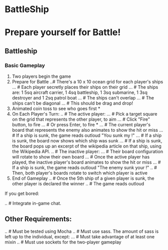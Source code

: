 BattleShip
==========

# Prepare yourself for Battle!

## Battleship
### Basic Gameplay

1. Two players begin the game
2. Prepare for Battle
..# There's a 10 x 10 ocean grid for each player's ships
... # Each player secretly places their ships on their grid
... # The ships are: 1 5sq aircraft carrier, 1 4sq battleship, 1 3sq submarine, 1 3sq destroyer and 1 2sq patrol boat
... # The ships can't overlap
... # The ships can't be diagonal
... # This should be drag and drop!
3. Animated coin toss to see who goes first *
4. On Each Player's Turn:
.. # The active player:
... # Pick a target square on the grid that represents the other player, to aim
... # Click "Fire" button, to fire
... # Or press Enter, to fire *
... # The current player's board that represents the enemy also animates to show the hit or miss
... # If a ship is sunk, the game reads outloud "You sunk my !"
... # If a ship is sunk, the board now shows which ship was sunk
... # If a ship is sunk, the board pops up an excerpt of the wikipedia article on that ship, using the Wikipedia API.
.. # The inactive player:
... # Their board configuration will rotate to show their own board
... # Once the active player has played, the inactive player's board animates to show the hit or miss
... # If a ship is sunk, the game reads outloud "The enemy sunk your !"
.. # Then, both player's boards rotate to switch which player is active
5. End of Gameplay
.. # Once the 5th ship of a given player is sunk, the other player is declared the winner
.. # The game reads outloud

If you get bored:

.. # Integrate in-game chat.
## Other Requirements:

.. # Must be tested using Mocha
.. # Must use sass. The amount of sass is left up to the individual, except:
... # Must take advantage of at least one mixin
.. # Must use sockets for the two-player gameplay
